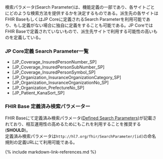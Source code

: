 検索パラメータ(Search Parameter)は、機能定義の一部であり、各サイトごとにどのような検索方法を提供するかを決定するものである。派生先の各サイトはFHIR BaseもしくはJP Coreに定義されるSearch Parameterを利用可能であり、もし定義がない場合に独自に定義をすることも可能である。JP CoreではFHIR Baseで定義されていないもので、派生先サイトで利用する可能性の高いものを定義している。

### JP Core定義 Search Parameter一覧
* [JP_Coverage_InsuredPersonNumber_SP]
* [JP_Coverage_InsuredPersonSubNumber_SP]
* [JP_Coverage_InsuredPersonSymbol_SP]
* [JP_Organization_InsuranceOrganizationCategory_SP]
* [JP_Organization_InsuranceOrganizationNo_SP]
* [JP_Organization_PrefectureNo_SP]
* [JP_Patient_KanaSort_SP]

### FHIR Base 定義済み検索パラメーター
FHIR Baseにて定義済み検索パラメータ([Defined Search Parameters](https://fhir-ru.github.io/searchparameter-registry.html))が記載されており、相互運用性の高めるためにもこれを利用することを推奨する(**SHOULD**)。<br/>
定義済み検索パラメータは``` http://hl7.org/fhir/SearchParameter/[id] ```の命名規則の定義URLにて利用可能である。


{% include markdown-link-references.md %}
